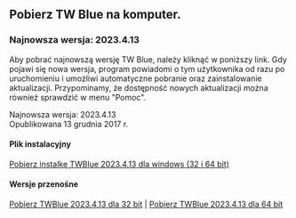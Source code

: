 <!-- 
.. title: Pobierz program
.. slug: downloads
.. date: 2016-10-03 04:45:39 UTC-05:00
.. tags: 
.. category: 
.. link: 
.. description: 
.. type: text
-->

## Pobierz TW Blue na komputer.

### Najnowsza wersja: 2023.4.13

Aby pobrać najnowszą wersję TW Blue, należy kliknąć w poniższy link. Gdy pojawi się nowa wersja, program powiadomi o tym użytkownika od razu po uruchomieniu i umożliwi automatyczne pobranie oraz zainstalowanie aktualizacji. Przypominamy, że dostępność nowych aktualizacji można również sprawdzić w menu "Pomoc".

Najnowsza wersja: 2023.4.13  
Opublikowana 13 grudnia 2017 r.

#### Plik instalacyjny

[Pobierz instalkę TWBlue 2023.4.13 dla windows (32 i 64 bit)](https://twblue.es/pubs/twblue_setup.exe)

#### Wersje przenośne

[Pobierz TWBlue 2023.4.13 dla 32 bit](https://twblue.es/pubs/twblue-latest_x86.zip) |
[Pobierz TWBlue 2023.4.13 dla 64 bit](https://twblue.es/pubs/twblue-latest_x64.zip)

